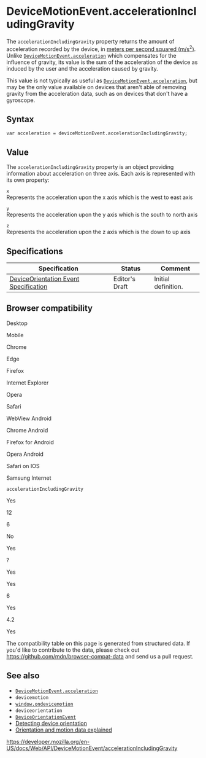 # DeviceMotionEvent.accelerationIncludingGravity

The `accelerationIncludingGravity` property returns the amount of acceleration recorded by the device, in [meters per second squared (m/s<sup>2</sup>)](https://en.wikipedia.org/wiki/Meter_per_second_squared). Unlike [`DeviceMotionEvent.acceleration`](acceleration) which compensates for the influence of gravity, its value is the sum of the acceleration of the device as induced by the user and the acceleration caused by gravity.

This value is not typically as useful as [`DeviceMotionEvent.acceleration`](acceleration), but may be the only value available on devices that aren't able of removing gravity from the acceleration data, such as on devices that don't have a gyroscope.

## Syntax

    var acceleration = deviceMotionEvent.accelerationIncludingGravity;

## Value

The `accelerationIncludingGravity` property is an object providing information about acceleration on three axis. Each axis is represented with its own property:

`x`  
Represents the acceleration upon the x axis which is the west to east axis

`y`  
Represents the acceleration upon the y axis which is the south to north axis

`z`  
Represents the acceleration upon the z axis which is the down to up axis

## Specifications

<table><thead><tr class="header"><th>Specification</th><th>Status</th><th>Comment</th></tr></thead><tbody><tr class="odd"><td><a href="https://w3c.github.io/deviceorientation/">DeviceOrientation Event Specification</a></td><td><span class="spec-ed">Editor's Draft</span></td><td>Initial definition.</td></tr></tbody></table>

## Browser compatibility

Desktop

Mobile

Chrome

Edge

Firefox

Internet Explorer

Opera

Safari

WebView Android

Chrome Android

Firefox for Android

Opera Android

Safari on IOS

Samsung Internet

`accelerationIncludingGravity`

Yes

12

6

No

Yes

?

Yes

Yes

6

Yes

4.2

Yes

The compatibility table on this page is generated from structured data. If you'd like to contribute to the data, please check out <https://github.com/mdn/browser-compat-data> and send us a pull request.

## See also

- [`DeviceMotionEvent.acceleration`](acceleration)
- `devicemotion`
- [`window.ondevicemotion`](../window/ondevicemotion)
- `deviceorientation`
- [`DeviceOrientationEvent`](../deviceorientationevent)
- [Detecting device orientation](https://developer.mozilla.org/en-US/docs/Web/Events/Detecting_device_orientation)
- [Orientation and motion data explained](https://developer.mozilla.org/en-US/docs/Web/Events/Orientation_and_motion_data_explained)

<a href="https://developer.mozilla.org/en-US/docs/Web/API/DeviceMotionEvent/accelerationIncludingGravity" class="_attribution-link">https://developer.mozilla.org/en-US/docs/Web/API/DeviceMotionEvent/accelerationIncludingGravity</a>
